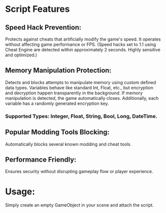 # Script Features

## Speed Hack Prevention:
Protects against cheats that artificially modify the game's speed. It operates without affecting game performance or FPS. (Speed hacks set to 1.1 using Cheat Engine are detected within approximately 2 seconds. Highly sensitive and optimized.)

## Memory Manipulation Protection:
Detects and blocks attempts to manipulate memory using custom defined data types. Variables behave like standard Int, Float, etc., but encryption and decryption happen transparently in the background. If memory manipulation is detected, the game automatically closes. Additionally, each variable has a randomly generated encryption key.

### Supported Types: Integer, Float, String, Bool, Long, DateTime.

## Popular Modding Tools Blocking:
Automatically blocks several known modding and cheat tools.

## Performance Friendly:
Ensures security without disrupting gameplay flow or player experience.

# Usage:
Simply create an empty GameObject in your scene and attach the script.
